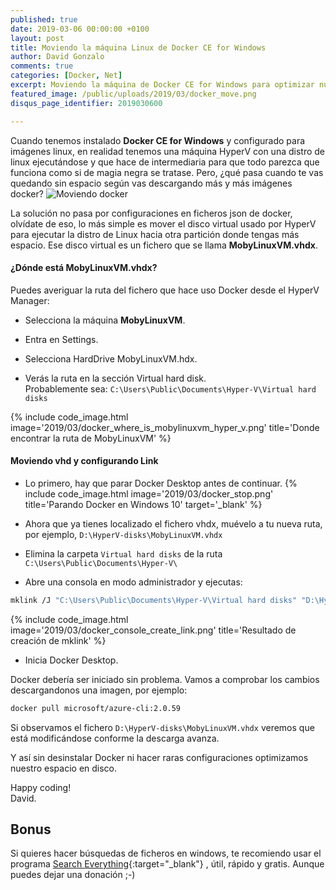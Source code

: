 ```yaml
---
published: true
date: 2019-03-06 00:00:00 +0100
layout: post
title: Moviendo la máquina Linux de Docker CE for Windows
author: David Gonzalo
comments: true
categories: [Docker, Net]
excerpt: Moviendo la máquina de Docker CE for Windows para optimizar nuestro espacio en disco.
featured_image: /public/uploads/2019/03/docker_move.png
disqus_page_identifier: 2019030600

---
```

Cuando tenemos instalado **Docker CE for Windows** y configurado para imágenes linux, en realidad tenemos una máquina HyperV con una distro de linux ejecutándose y que hace de intermediaria para que todo parezca que funciona como si de magia negra se tratase. Pero, ¿qué pasa cuando te vas quedando sin espacio según vas descargando más y más imágenes docker?
<img src="{{site.baseurl}}public/uploads/2019/03/docker_move.png" style="border:0px" alt="Moviendo docker"  />
<!--break--> 

La solución no pasa por configuraciones en ficheros json de docker, olvídate de eso, lo más simple es mover el disco virtual usado por HyperV para ejecutar la distro de Linux hacia otra partición donde tengas más espacio. Ese disco virtual es un fichero que se llama **MobyLinuxVM.vhdx**.


#### ¿Dónde está MobyLinuxVM.vhdx?
Puedes averiguar la ruta del fichero que hace uso Docker desde el HyperV Manager:
- Selecciona la máquina **MobyLinuxVM**.

- Entra en Settings.

- Selecciona HardDrive MobyLinuxVM.hdx.

- Verás la ruta en la sección Virtual hard disk. <br/>Probablemente sea: `C:\Users\Public\Documents\Hyper-V\Virtual hard disks`

{% include code_image.html 
image='2019/03/docker_where_is_mobylinuxvm_hyper_v.png'
title='Donde encontrar la ruta de MobyLinuxVM'
%}

#### Moviendo vhd y configurando Link
- Lo primero, hay que parar Docker Desktop antes de continuar.
{% include code_image.html 
image='2019/03/docker_stop.png'
title='Parando Docker en Windows 10'
target='_blank'
%}

- Ahora que ya tienes localizado el fichero vhdx, muévelo a tu nueva ruta, por ejemplo, `D:\HyperV-disks\MobyLinuxVM.vhdx`

- Elimina la carpeta `Virtual hard disks` de la ruta `C:\Users\Public\Documents\Hyper-V\`

- Abre una consola en modo administrador y ejecutas:
```bash
mklink /J "C:\Users\Public\Documents\Hyper-V\Virtual hard disks" "D:\HyperV-disks"
```
{% include code_image.html 
image='2019/03/docker_console_create_link.png'
title='Resultado de creación de mklink'
%}

- Inicia Docker Desktop. 


Docker debería ser iniciado sin problema. Vamos a comprobar los cambios descargandonos una imagen, por ejemplo:
```bash
docker pull microsoft/azure-cli:2.0.59
```

Si observamos el fichero `D:\HyperV-disks\MobyLinuxVM.vhdx` veremos que está modificándose conforme la descarga avanza.

Y así sin desinstalar Docker ni hacer raras configuraciones optimizamos nuestro espacio en disco.

Happy coding!
<br/>
David.


## Bonus
Si quieres hacer búsquedas de ficheros en windows, te recomiendo usar el programa 
[Search Everything](https://www.voidtools.com/es-es/){:target="_blank"} 
, útil, rápido y gratis. Aunque puedes dejar una donación ;-)

